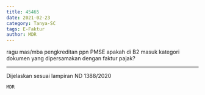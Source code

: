 ```yaml
---
title: 45465
date: 2021-02-23
category: Tanya-SC
tags: E-Faktur
author: MDR
---
```


ragu mas/mba pengkreditan ppn PMSE apakah di B2 masuk kategori dokumen yang dipersamakan dengan faktur pajak?

---

Dijelaskan sesuai lampiran ND 1388/2020

`MDR`
